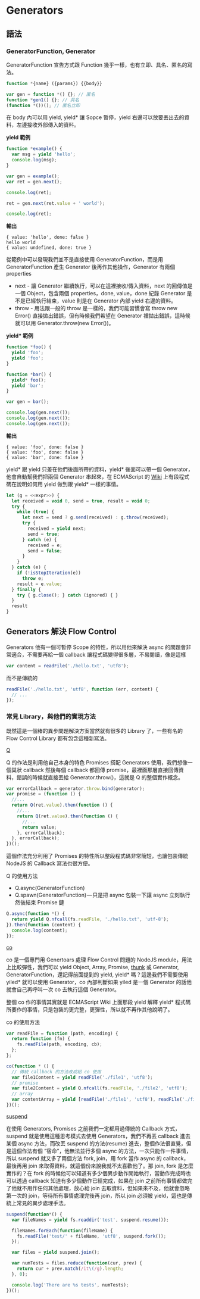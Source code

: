 # Generators

## 語法

### GeneratorFunction, Generator

GeneratorFunction 宣告方式跟 Function 幾乎一樣，也有立即、具名、匿名的寫法。

```javascript
function *{name} ({params}) {{body}}
```

```javascript
var gen = function *() {}; // 匿名
function *gen1() {}; // 具名
(function *())(); // 匿名立即
```

在 body 內可以用 yield, yield* 讓 Sopce 暫停，yield 右邊可以放要丟出去的資料，左邊接收外部傳入的資料。

__yield 範例__

```javascript
function *example() {
  var msg = yield 'hello';
  console.log(msg);
}

var gen = example();
var ret = gen.next();

console.log(ret);

ret = gen.next(ret.value + ' world');

console.log(ret);
```

__輸出__

```
{ value: 'hello', done: false }
hello world
{ value: undefined, done: true }
```

從範例中可以發現我們並不是直接使用 GeneratorFunction，而是用 GeneratorFunction 產生 Generator 後再作其他操作，Generator 有兩個 properties

* next - 讓 Generator 繼續執行，可以在這裡接收/傳入資料，next 的回傳值是一個 Object，包含兩個 properties，done, value，done 紀錄 Generator 是不是已經執行結束，value 則是在 Generator 內部 yield 右邊的資料。
* throw - 用法跟一般的 throw 是一樣的，我們可能習慣會寫 throw new Error() 直接拋出錯誤，但有時候我們希望在 Generator 裡拋出錯誤，這時候就可以用 Generator.throw(new Error())。

__yield* 範例__

```javascript
function *foo() {
  yield 'foo';
  yield 'foo';
}

function *bar() {
  yield* foo();
  yield 'bar';
}

var gen = bar();

console.log(gen.next());
console.log(gen.next());
console.log(gen.next());
```

__輸出__
```
{ value: 'foo', done: false }
{ value: 'foo', done: false }
{ value: 'bar', done: false }
```

yield* 跟 yield 只差在他們後面所帶的資料，yield* 後面可以帶一個 Generator，他會自動幫我們把兩個 Generator 串起來，在 ECMAScript 的 [Wiki](http://wiki.ecmascript.org/doku.php?id=harmony:generators) 上有段程式碼在說明如何用 yield 做到跟 yield* 一樣的事情。

```javascript
let (g = <<expr>>) {
  let received = void 0, send = true, result = void 0;
  try {
    while (true) {
      let next = send ? g.send(received) : g.throw(received);
      try {
        received = yield next;
        send = true;
      } catch (e) {
        received = e;
        send = false;
      }
    }
  } catch (e) {
    if (!isStopIteration(e))
      throw e;
    result = e.value;
  } finally {
    try { g.close(); } catch (ignored) { }
  }
  result
}
```

## Generators 解決 Flow Control

Generators 他有一個可暫停 Scope 的特性，所以用他來解決 async 的問題會非常適合，不需要再給一個 callback 讓程式碼變得很多層，不易閱讀，像是這樣

```javascript
var content = readFile('./hello.txt', 'utf8');
```

而不是傳統的

```javascript
readFile('./hello.txt', 'utf8', function (err, content) {
  // ...
});
```

### 常見 Library，與他們的實現方法

既然這是一個棒的異步問題解決方案當然就有很多的 Library 了，一些有名的 Flow Control Library 都有包含這種新寫法。

[Q](https://github.com/kriskowal/q)

Q 的作法是利用他自己本身的特色 Promises 搭配 Generators 使用，我們想像一個巢狀 callback 然後每個 callback 都回傳 promise，最裡面那層直接回傳資料，錯誤的時候就直接丟給 Generator.throw()，這就是 Q 的整個實作概念。

```javascript
var errorCallback = generator.throw.bind(generator);
var promise = (function () {
  //...
  return Q(ret.value).then(function () {
    //...
    return Q(ret.value).then(function () {
      //...
      return value;
    }, errorCallback);
  }, errorCallback);
})();
```

這個作法充分利用了 Promises 的特性所以整段程式碼非常簡短，也讓包裝傳統 NodeJS 的 Callback 寫法也很方便。

Q 的使用方法

* Q.async(GeneratorFunction)
* Q.spawn(GeneratorFunction) — 只是把 async 包裝一下讓 async 立刻執行然後結束 Promise 鏈

```javascript
Q.async(function *() {
  return yield Q.nfcall(fs.readFile, './hello.txt', 'utf-8');
}).then(function (content) {
  console.log(content);
});
```

[co](https://github.com/visionmedia/co)

co 是一個專門用 Genertoars 處理 Flow Control 問題的 NodeJS module，用法上比較彈性，我們可以 yield Object, Array, Promise, [thunk](http://en.wikipedia.org/wiki/Thunk_%28functional_programming%29) 或 Generator, GeneratorFunction，還記得前面提到的 yield, yield* 嗎？這邊我們不需要使用 yiled* 就可以使用 Generator，co 內部判斷如果 yiled 是一個 Generator 的話他就會自己再呼叫一次 co 去執行這個 Generator。

整個 co 作的事情其實就是 ECMAScript Wiki 上面那段 yield 解釋 yield* 程式碼所要作的事情，只是包裝的更完整，更彈性，所以就不再作其他說明了。

co 的使用方法

```javascript
var readFile = function (path, encoding) {
  return function (fn) {
    fs.readFile(path, encoding, cb);
  };
};

co(function * () {
  // 傳統 callback 的方法改成給 co 使用
  var file1Content = yield readFile('./file1', 'utf8');
  // promise
  var file2Content = yield Q.nfcall(fs.readFile, './file2', 'utf8');
  // array
  var contentArray = yield [readFile('./file1', 'utf8'), readFile('./file2', 'utf8')];
})();
```

[suspend](https://github.com/jmar777/suspend)

在使用 Generators, Promises 之前我們一定都用過傳統的 Callback 方式，suspend 就是使用這種思考模式去使用 Generators，我們不再丟 callback 進去某個 async 方法，而改丟 suspend 的方法(resume) 進去，整個作法很直覺，但是這個作法有個 ”宿命”，他無法並行多個 async 的方法，一次只能作一件事情，所以 suspend 就又多了兩個方法 fork, join，用 fork 當作 async 的 callback，最後再用 join 來取得資料，就這個份來說我就不太喜歡他了。那 join, fork 是怎麼實作的？在 fork 的時候他可以知道有多少個異步動作開始執行，當動作完成時也可以透過 callback 知道有多少個動作已經完成，如果在 join 之前所有事情都做完了他就不用作任何其他處理，放心給 join 去取資料，但如果來不及，他就會忽略第一次的 join，等待所有事情處理完後再 join，所以 join 必須被 yield，這也是傳統上常見的異步處理手法。

```javascript
suspend(function*() {
  var fileNames = yield fs.readdir('test', suspend.resume());

  fileNames.forEach(function(fileName) {
    fs.readFile('test/' + fileName, 'utf8', suspend.fork());
  });

  var files = yield suspend.join();

  var numTests = files.reduce(function(cur, prev) {
    return cur + prev.match(/it\(/g).length;
  }, 0);

  console.log('There are %s tests', numTests);
})();
```
